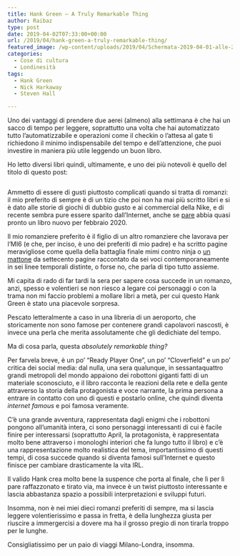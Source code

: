 ```yaml
---
title: Hank Green – A Truly Remarkable Thing
author: Raibaz
type: post
date: 2019-04-02T07:33:00+00:00
url: /2019/04/hank-green-a-truly-remarkable-thing/
featured_image: /wp-content/uploads/2019/04/Schermata-2019-04-01-alle-21.13.55.png
categories:
  - Cose di cultura
  - Londinesità
tags:
  - Hank Green
  - Nick Harkaway
  - Steven Hall

---
```

Uno dei vantaggi di prendere due aerei (almeno) alla settimana è che hai un sacco di tempo per leggere, soprattutto una volta che hai automatizzato tutto l&#8217;automatizzabile e operazioni come il checkin o l&#8217;attesa al gate ti richiedono il minimo indispensabile del tempo e dell&#8217;attenzione, che puoi investire in maniera più utile leggendo un buon libro.

Ho letto diversi libri quindi, ultimamente, e uno dei più notevoli è quello del titolo di questo post:

<div class="wp-block-image">
  <figure class="aligncenter"><img src="https://raibaz.it/wp-content/uploads/2019/04/Schermata-2019-04-01-alle-21.13.55-679x1024.png" alt="" class="wp-image-164" srcset="https://www.raibaz.it/wp-content/uploads/2019/04/Schermata-2019-04-01-alle-21.13.55-679x1024.png 679w, https://www.raibaz.it/wp-content/uploads/2019/04/Schermata-2019-04-01-alle-21.13.55-199x300.png 199w, https://www.raibaz.it/wp-content/uploads/2019/04/Schermata-2019-04-01-alle-21.13.55-768x1158.png 768w, https://www.raibaz.it/wp-content/uploads/2019/04/Schermata-2019-04-01-alle-21.13.55.png 834w" sizes="(max-width: 679px) 100vw, 679px" /></figure>
</div>

Ammetto di essere di gusti piuttosto complicati quando si tratta di romanzi: il mio preferito di sempre è di un tizio che poi non ha mai più scritto libri e si è dato alle storie di giochi di dubbio gusto e ai commercial della Nike, e di recente sembra pure essere sparito dall&#8217;Internet, anche se [pare][1] abbia quasi pronto un libro nuovo per febbraio 2020.

Il mio romanziere preferito è il figlio di un altro romanziere che lavorava per l&#8217;MI6 (e che, per inciso, è uno dei preferiti di mio padre) e ha scritto pagine meravigliose come quella della battaglia finale mimi contro ninja o [un mattone][2] da settecento pagine raccontato da sei voci contemporaneamente in sei linee temporali distinte, o forse no, che parla di tipo tutto assieme.

Mi capita di rado di far tardi la sera per sapere cosa succede in un romanzo, anzi, spesso e volentieri se non riesco a legare coi personaggi o con la trama non mi faccio problemi a mollare libri a metà, per cui questo Hank Green è stato una piacevole sorpresa.

Pescato letteralmente a caso in una libreria di un aeroporto, che storicamente non sono famose per contenere grandi capolavori nascosti, è invece una perla che merita assolutamente che gli dedichiate del tempo.

Ma di cosa parla, questa _absolutely remarkable thing?_

Per farvela breve, è un po&#8217; &#8220;Ready Player One&#8221;, un po&#8217; &#8220;Cloverfield&#8221; e un po&#8217; critica dei social media: dal nulla, una sera qualunque, in sessantaquattro grandi metropoli del mondo appaiono dei robottoni giganti fatti di un materiale sconosciuto, e il libro racconta le reazioni della rete e della gente attraverso la storia della protagonista e voce narrante, la prima persona a entrare in contatto con uno di questi e postarlo online, che quindi diventa _internet famous_ e poi famosa veramente.

C&#8217;è una grande avventura, rappresentata dagli enigmi che i robottoni pongono all&#8217;umanità intera, ci sono personaggi interessanti di cui è facile finire per interessarsi (soprattutto April, la protagonista, è rappresentata molto bene attraverso i monologhi interiori che fa lungo tutto il libro) e c&#8217;è una rappresentazione molto realistica del tema, importantissimo di questi tempi, di cosa succede quando si diventa famosi sull&#8217;Internet e questo finisce per cambiare drasticamente la vita IRL.

Il valido Hank crea molto bene la suspence che porta al finale, che lì per lì pare raffazzonato e tirato via, ma invece è un twist piuttosto interessante e lascia abbastanza spazio a possibili interpretazioni e sviluppi futuri.

Insomma, non è nei miei dieci romanzi preferiti di sempre, ma si lascia leggere volentierissimo e passa in fretta, è della lunghezza giusta per riuscire a immergercisi a dovere ma ha il grosso pregio di non tirarla troppo per le lunghe.

Consigliatissimo per un paio di viaggi Milano-Londra, insomma.

 [1]: https://www.thebookseller.com/news/canongate-snaps-world-rights-halls-new-book-970496
 [2]: https://www.amazon.it/Gnomon-Nick-Harkaway/dp/1785151274?tag=raibaz-21